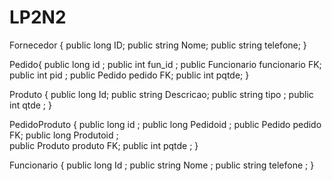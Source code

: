 # LP2N2

Fornecedor {
    public long ID;
    public string Nome;
    public string telefone;
}

Pedido{
    public long id ;
    public int  fun_id ;
    public Funcionario funcionario FK;
    public int  pid  ;
    public Pedido pedido FK;
    public int  pqtde;
}

Produto {
    public long Id;
    public string Descricao;
    public string tipo ;
    public int qtde ;
}

PedidoProduto {
    public long id ;
    public long Pedidoid ;
    public Pedido pedido FK;
    public long Produtoid ;   
    public Produto produto FK;
    public int  pqtde ;
}

Funcionario {
    public long Id ;
    public string Nome ;
    public string telefone ;
}